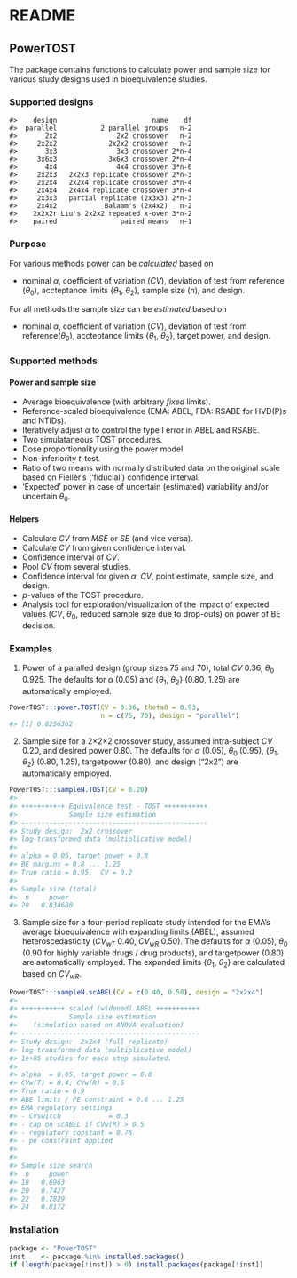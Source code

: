README
================

<!-- README.md is generated from README.Rmd. Please edit that file -->

## PowerTOST

The package contains functions to calculate power and sample size for
various study designs used in bioequivalence studies.

### Supported designs

    #>    design                        name    df
    #>  parallel           2 parallel groups   n-2
    #>       2x2               2x2 crossover   n-2
    #>     2x2x2             2x2x2 crossover   n-2
    #>       3x3               3x3 crossover 2*n-4
    #>     3x6x3             3x6x3 crossover 2*n-4
    #>       4x4               4x4 crossover 3*n-6
    #>     2x2x3   2x2x3 replicate crossover 2*n-3
    #>     2x2x4   2x2x4 replicate crossover 3*n-4
    #>     2x4x4   2x4x4 replicate crossover 3*n-4
    #>     2x3x3   partial replicate (2x3x3) 2*n-3
    #>     2x4x2            Balaam's (2x4x2)   n-2
    #>    2x2x2r Liu's 2x2x2 repeated x-over 3*n-2
    #>    paired                paired means   n-1

### Purpose

For various methods power can be *calculated* based on

  - nominal *α*, coefficient of variation (*CV*), deviation of test from
    reference (*θ*<sub>0</sub>), accteptance limits {*θ*<sub>1</sub>,
    *θ*<sub>2</sub>}, sample size (*n*), and design.

For all methods the sample size can be *estimated* based on

  - nominal *α*, coefficient of variation (*CV*), deviation of test from
    reference(*θ*<sub>0</sub>), accteptance limits {*θ*<sub>1</sub>,
    *θ*<sub>2</sub>}, target power, and design.

### Supported methods

#### Power and sample size

  - Average bioequivalence (with arbitrary *fixed* limits).
  - Reference-scaled bioequivalence (EMA: ABEL, FDA: RSABE for HVD(P)s
    and NTIDs).
  - Iteratively adjust *α* to control the type I error in ABEL and
    RSABE.
  - Two simulataneous TOST procedures.
  - Dose proportionality using the power model.
  - Non-inferiority *t*-test.
  - Ratio of two means with normally distributed data on the original
    scale based on Fieller’s (‘fiducial’) confidence interval.
  - ‘Expected’ power in case of uncertain (estimated) variability and/or
    uncertain *θ*<sub>0</sub>.

#### Helpers

  - Calculate *CV* from *MSE* or *SE* (and vice versa).
  - Calculate *CV* from given confidence interval.
  - Confidence interval of *CV*.
  - Pool *CV* from several studies.
  - Confidence interval for given *α*, *CV*, point estimate, sample
    size, and design.
  - *p*-values of the TOST procedure.
  - Analysis tool for exploration/visualization of the impact of
    expected values (*CV*, *θ*<sub>0</sub>, reduced sample size due to
    drop-outs) on power of BE decision.

### Examples

1.  Power of a paralled design (group sizes 75 and 70), total *CV* 0.36,
    *θ*<sub>0</sub> 0.925. The defaults for *α* (0.05) and
    {*θ*<sub>1</sub>, *θ*<sub>2</sub>} (0.80, 1.25) are automatically
    employed.

<!-- end list -->

``` r
PowerTOST:::power.TOST(CV = 0.36, theta0 = 0.93,
                       n = c(75, 70), design = "parallel")
#> [1] 0.8256362
```

2.  Sample size for a 2×2×2 crossover study, assumed intra-subject *CV*
    0.20, and desired power 0.80. The defaults for *α* (0.05),
    *θ*<sub>0</sub> (0.95), {*θ*<sub>1</sub>, *θ*<sub>2</sub>} (0.80,
    1.25), targetpower (0.80), and design (“2x2”) are automatically
    employed.

<!-- end list -->

``` r
PowerTOST:::sampleN.TOST(CV = 0.20)
#> 
#> +++++++++++ Equivalence test - TOST +++++++++++
#>             Sample size estimation
#> -----------------------------------------------
#> Study design:  2x2 crossover 
#> log-transformed data (multiplicative model)
#> 
#> alpha = 0.05, target power = 0.8
#> BE margins = 0.8 ... 1.25 
#> True ratio = 0.95,  CV = 0.2
#> 
#> Sample size (total)
#>  n     power
#> 20   0.834680
```

3.  Sample size for a four-period replicate study intended for the EMA’s
    average bioequivalence with expanding limits (ABEL), assumed
    heteroscedasticity (*CV<sub>wT</sub>* 0.40, *CV<sub>wR</sub>* 0.50).
    The defaults for *α* (0.05), *θ*<sub>0</sub> (0.90 for highly
    variable drugs / drug products), and targetpower (0.80) are
    automatically employed. The expanded limits {*θ*<sub>1</sub>,
    *θ*<sub>2</sub>} are calculated based on *CV<sub>wR</sub>*.

<!-- end list -->

``` r
PowerTOST:::sampleN.scABEL(CV = c(0.40, 0.50), design = "2x2x4")
#> 
#> +++++++++++ scaled (widened) ABEL +++++++++++
#>             Sample size estimation
#>    (simulation based on ANOVA evaluation)
#> ---------------------------------------------
#> Study design:  2x2x4 (full replicate) 
#> log-transformed data (multiplicative model)
#> 1e+05 studies for each step simulated.
#> 
#> alpha  = 0.05, target power = 0.8
#> CVw(T) = 0.4; CVw(R) = 0.5
#> True ratio = 0.9
#> ABE limits / PE constraint = 0.8 ... 1.25 
#> EMA regulatory settings
#> - CVswitch            = 0.3 
#> - cap on scABEL if CVw(R) > 0.5
#> - regulatory constant = 0.76 
#> - pe constraint applied
#> 
#> 
#> Sample size search
#>  n     power
#> 18   0.6963 
#> 20   0.7427 
#> 22   0.7829 
#> 24   0.8172
```

### Installation

``` r
package <- "PowerTOST"
inst    <- package %in% installed.packages()
if (length(package[!inst]) > 0) install.packages(package[!inst])
```
